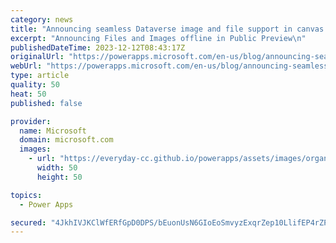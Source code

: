 ```yaml
---
category: news
title: "Announcing seamless Dataverse image and file support in canvas offline apps"
excerpt: "Announcing Files and Images offline in Public Preview\n"
publishedDateTime: 2023-12-12T08:43:17Z
originalUrl: "https://powerapps.microsoft.com/en-us/blog/announcing-seamless-dataverse-image-and-file-support-in-canvas-offline-apps/"
webUrl: "https://powerapps.microsoft.com/en-us/blog/announcing-seamless-dataverse-image-and-file-support-in-canvas-offline-apps/"
type: article
quality: 50
heat: 50
published: false

provider:
  name: Microsoft
  domain: microsoft.com
  images:
    - url: "https://everyday-cc.github.io/powerapps/assets/images/organizations/microsoft.com-50x50.jpg"
      width: 50
      height: 50

topics:
  - Power Apps

secured: "4JkhIVJKClWfERfGpD0DPS/bEuonUsN6GIoEoSmvyzExqrZep10LlifEP4rZP4xcHi6r2ZzVngfuq2ByqsGYWCNF+qYcRdjQSqHEvYAGmdirYQzEbztLGi0VuYh4GdZWVimeq7HyICsOSS48PXdLwcc0gQNA3ebSc2ndwhvg24uuOAXf7fYXG4/4aSZ0o8STk7hcWXVhm1yNYGrTsAoVSsiOSNHfjRh6y9yEaUaPBo4EQR2t6gakf9H3SbdVLNRj1sqTpm8t0EDTR92tCmUGj9dB/3Cbok3V5EKw4Jp0H+v/gYMsMSj9sDLWMglJH1IkfKQJ9WrfJmjcRSYawW+JjSM8ko/sE6aU1oT6UPzmqnU=;Simd6LrxaNmPRmdHvjiQ/w=="
---
```


